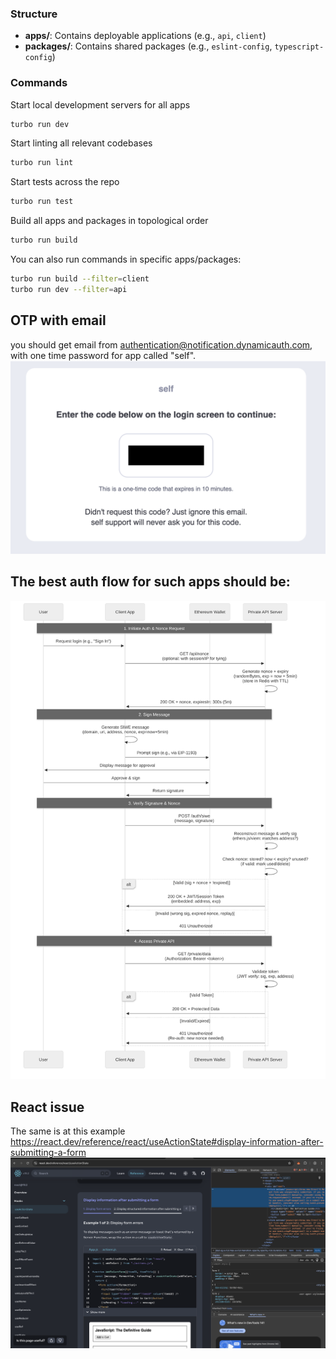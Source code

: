 ### Structure

- **apps/**: Contains deployable applications (e.g., `api`, `client`)
- **packages/**: Contains shared packages (e.g., `eslint-config`, `typescript-config`)

### Commands
Start local development servers for all apps
```sh
turbo run dev
```

Start linting all relevant codebases
```sh
turbo run lint
```

Start tests across the repo
```sh
turbo run test
```

Build all apps and packages in topological order
```sh
turbo run build
```

You can also run commands in specific apps/packages:
```sh
turbo run build --filter=client
turbo run dev --filter=api
```

## OTP with email
you should get email from authentication@notification.dynamicauth.com, with one time password for app called "self".
![Alt text](.github/images/otp-email-example-email.png)

## The best auth flow for such apps should be:
![Best auth flow](.github/images/auth-flow.svg)

## React issue
The same is at this example https://react.dev/reference/react/useActionState#display-information-after-submitting-a-form
![React Form Issue](.github/images/same-issue-on-react-docs-prod.png)
